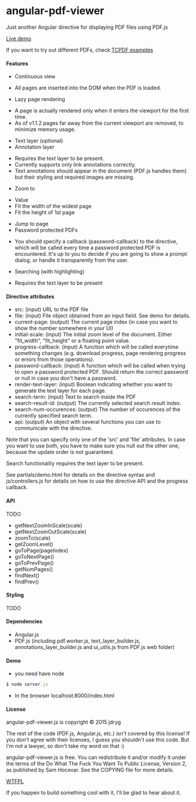 # angular-pdf-viewer
Just another Angular directive for displaying PDF files using PDF.js

[Live demo](http://jdryg.github.io/angular-pdf-viewer)

If you want to try out different PDFs, check [TCPDF examples](http://www.tcpdf.org/examples.php)

#### Features
- Continuous view 
 * All pages are inserted into the DOM when the PDF is loaded.
- Lazy page rendering
 * A page is actually rendered only when it enters the viewport for the first time. 
 * As of v1.1.2 pages far away from the current viewport are removed, to minimize memory usage.
- Text layer (optional)
- Annotation layer
 * Requires the text layer to be present.
 * Currently supports only link annotations correctly.
 * Text annotations should appear in the document (PDF.js handles them) but their styling and required images are missing.
- Zoom to
 * Value
 * Fit the width of the widest page
 * Fit the height of 1st page
- Jump to page
- Password protected PDFs
 * You should specify a callback (password-callback) to the directive, which will be called every time a password protected PDF is encountered. It's up to you to decide if you are going to show a prompt dialog, or handle it transparently from the user.
- Searching (with highlighting)
 * Requires the text layer to be present

#### Directive attributes
- src: (input) URL to the PDF file
- file: (input) File object obtained from an input field. See demo for details.
- current-page: (output) The current page index (in case you want to show the number somewhere in your UI)
- initial-scale: (input) The initial zoom level of the document. Either "fit_width", "fit_height" or a floating point value.
- progress-callback: (input) A function which will be called everytime something changes (e.g. download progress, page rendering progress or errors from those operations).
- password-callback: (input) A function which will be called when trying to open a password protected PDF. Should return the correct password or null in case you don't have a password. 
- render-text-layer: (input) Boolean indicating whether you want to generate the text layer for each page.
- search-term: (input) Text to search inside the PDF
- search-result-id: (output) The currently selected search result index.
- search-num-occurences: (output) The number of occurences of the currently specified search term.
- api: (output) An object with several functions you can use to communicate with the directive.

Note that you can specify only one of the 'src' and 'file' attributes. In case you want to use both, you have to make sure you null out the other one, because the update order is not guaranteed.

Search functionality requires the text layer to be present.

See partials/demo.html for details on the directive syntax and js/controllers.js for details on how to use the directive API and the progress callback.

#### API

TODO

- getNextZoomInScale(scale)
- getNextZoomOutScale(scale)
- zoomTo(scale)
- getZoomLevel()
- goToPage(pageIndex)
- goToNextPage()
- goToPrevPage()
- getNumPages()
- findNext()
- findPrev()


#### Styling

TODO

#### Dependencies
- Angular.js
- PDF.js (including pdf.worker.js, text_layer_builder.js, annotations_layer_builder.js and ui_utils.js from PDF.js web folder)


#### Demo

- you need have node
``` js
$ node server.js 
```

- In the browser
  localhost:8000/index.html

#### License
angular-pdf-viewer.js is copyright © 2015 jdryg

The rest of the code (PDF.js, Angular.js, etc.) isn't covered by this license! If you don't agree with their licenses, I guess you shouldn't use this code. But I'm not a lawyer, so don't take my word on that :)

angular-pdf-viewer.js is free. You can redistribute it and/or modify it under the terms of the Do What The Fuck You Want To Public License, Version 2, as published by Sam Hocevar. See the COPYING file for more details.

[WTFPL](http://www.wtfpl.net/)

If you happen to build something cool with it, I'll be glad to hear about it.
